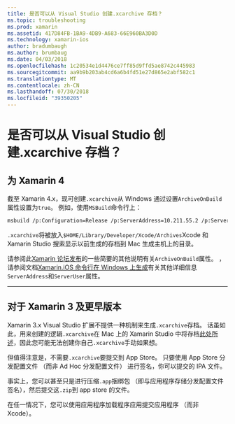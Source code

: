 ```yaml
---
title: 是否可以从 Visual Studio 创建.xcarchive 存档？
ms.topic: troubleshooting
ms.prod: xamarin
ms.assetid: 417D84FB-1BA9-4DB9-A683-66E960BA3D0D
ms.technology: xamarin-ios
author: bradumbaugh
ms.author: brumbaug
ms.date: 04/03/2018
ms.openlocfilehash: 1c20534e1d4476ce7ff85d9ffd5ae8742c445983
ms.sourcegitcommit: aa9b9b203ab4cd6a6b4fd51e27d865e2abf582c1
ms.translationtype: MT
ms.contentlocale: zh-CN
ms.lasthandoff: 07/30/2018
ms.locfileid: "39350205"
---
```

# <a name="is-it-possible-to-create-a-xcarchive-archive-from-visual-studio"></a>是否可以从 Visual Studio 创建.xcarchive 存档？

## <a name="for-xamarin-4"></a>为 Xamarin 4

截至 Xamarin 4.x，现可创建`.xcarchive`从 Windows 通过设置`ArchiveOnBuild`属性设置为`true`。 例如，使用`MSBuild`命令行上：

```bash
msbuild /p:Configuration=Release /p:ServerAddress=10.211.55.2 /p:ServerUser=xamUser /p:Platform=iPhone /p:ArchiveOnBuild=true /t:"Build" MyProject.csproj
```

`.xcarchive`将被放入`$HOME/Library/Developer/Xcode/Archives`Xcode 和 Xamarin Studio 搜索显示以前生成的存档到 Mac 生成主机上的目录。

请参阅此[Xamarin 论坛发布](https://forums.xamarin.com/discussion/comment/156635/#Comment_156635)的一些简要的其他说明有关`ArchiveOnBuild`属性。 ，请参阅文档[Xamarin.iOS 命令行在 Windows 上生成](~/ios/get-started/installation/windows/connecting-to-mac/index.md)有关其他详细信息`ServerAddress`和`ServerUser`属性。

* * *

## <a name="for-xamarin-3-and-earlier"></a>对于 Xamarin 3 及更早版本

Xamarin 3.x Visual Studio 扩展不提供一种机制来生成`.xcarchive`存档。 话虽如此，用来创建的逻辑`.xcarchive`在 Mac 上的 Xamarin Studio 中将存档[此处所述](https://bugzilla.xamarin.com/show_bug.cgi?id=35#c5)，因此您可能无法创建你自己`.xcarchive`手动如果想。

但值得注意是，不需要`.xcarchive`要提交到 App Store。 只要使用 App Store 分发配置文件 （而非 Ad Hoc 分发配置文件） 进行签名，你可以提交的 IPA 文件。

事实上，您可以甚至只是进行压缩`.app`捆绑包 （即与应用程序存储分发配置文件签名），然后提交这`.zip`到 app store 的文件。

在任一情况下，您可以使用应用程序加载程序应用提交应用程序 （而非 Xcode）。

